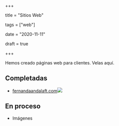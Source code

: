 +++

title = "Sitios Web"

tags = ["web"]

date = "2020-11-11"

draft = true

+++

Hemos creado páginas web para clientes. Velas aquí.

## Completadas

- [fernandaandalaft.com](https://fernandaandalaft.com)![](/media/FerSite.png)

## En proceso

- Imágenes
